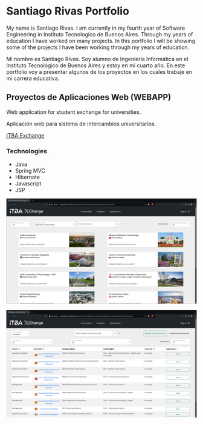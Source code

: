 # Santiago Rivas Portfolio

My name is Santiago Rivas.
I am currently in my fourth year of Software Engineering in Instituto Tecnologico de Buenos Aires.
Through my years of education I have worked on many projects.
In this portfolio I will be showing some of the projects I have been working through my years of education.

Mi nombre es Santiago Rivas.
Soy alumno de Ingeniería Informática en el Instituto Tecnológico de Buenos Aires y estoy en mi cuarto año.
En este portfolio voy a presentar algunos de los proyectos en los cuales trabaje en mi carrera educativa.

## Proyectos de Aplicaciones Web (WEBAPP)

Web application for student exchange for universities.

Aplicación web para sistema de intercambios universitarios.

[ITBA Exchange](http://old-pawserver.it.itba.edu.ar/paw-2023b-07/universities)

### Technologies

* Java
* Spring MVC
* Hibernate
* Javascript
* JSP

![PAW-1](https://github.com/Santiago-Rivas/Santiago-Rivas/blob/main/img/PAW_1.png)

![PAW-2](https://github.com/Santiago-Rivas/Santiago-Rivas/blob/main/img/PAW_2.png)
